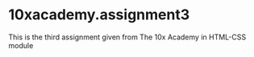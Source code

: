 # 10xacademy.assignment3
This is the third assignment given from The 10x Academy in HTML-CSS module
